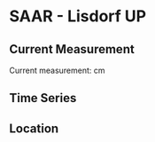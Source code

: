 # SAAR - Lisdorf UP

## Current Measurement

Current measurement: <Value topic="rivers/pegel-online/SAAR/Lisdorf-UP/measurementValue"/> cm

## Time Series

<TimeSeries topic="rivers/pegel-online/SAAR/Lisdorf-UP/measurementValue" period="week" />

## Location

<WorldMap>
  <Marker lat="49.298685113458" lon="6.764638015237176" labelTopic="rivers/pegel-online/SAAR/Lisdorf-UP/measurementValue" />
</WorldMap>
